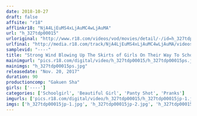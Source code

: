 ```yaml
---
date: 2018-10-27
draft: false
affsite: "r18"
afflinkr18: "NjA4LjEuMS4xLjAuMC4wLjAuMA"
url: "h_327tdp00015"
urloriginal: "http://www.r18.com/videos/vod/movies/detail/-/id=h_327tdp00015"
urlfinal: "http://media.r18.com/track/NjA4LjEuMS4xLjAuMC4wLjAuMA/videos/vod/movies/detail/-/id=h_327tdp00015"
samplevid: "----"
title: "Strong Wind Blowing Up The Skirts of Girls On Their Way To School VOL.15 A Miraculous Wind Is Blowing Up From Beneath Her Legs!"
mainimgurl: "pics.r18.com/digital/video/h_327tdp00015/h_327tdp00015ps.jpg"
mainimgs: "h_327tdp00015ps.jpg"
releasedate: "Nov. 20, 2017"
duration: 90
productioncomp: "Gakuen Sha"
girls: ['----']
categories: ['Schoolgirl', 'Beautiful Girl', 'Panty Shot', 'Pranks']
imgurls: ['pics.r18.com/digital/video/h_327tdp00015/h_327tdp00015jp-1.jpg', 'pics.r18.com/digital/video/h_327tdp00015/h_327tdp00015jp-2.jpg', 'pics.r18.com/digital/video/h_327tdp00015/h_327tdp00015jp-3.jpg', 'pics.r18.com/digital/video/h_327tdp00015/h_327tdp00015jp-4.jpg', 'pics.r18.com/digital/video/h_327tdp00015/h_327tdp00015jp-5.jpg', 'pics.r18.com/digital/video/h_327tdp00015/h_327tdp00015jp-6.jpg', 'pics.r18.com/digital/video/h_327tdp00015/h_327tdp00015jp-7.jpg', 'pics.r18.com/digital/video/h_327tdp00015/h_327tdp00015jp-8.jpg', 'pics.r18.com/digital/video/h_327tdp00015/h_327tdp00015jp-9.jpg', 'pics.r18.com/digital/video/h_327tdp00015/h_327tdp00015jp-10.jpg', 'pics.r18.com/digital/video/h_327tdp00015/h_327tdp00015jp-11.jpg', 'pics.r18.com/digital/video/h_327tdp00015/h_327tdp00015jp-12.jpg', 'pics.r18.com/digital/video/h_327tdp00015/h_327tdp00015jp-13.jpg', 'pics.r18.com/digital/video/h_327tdp00015/h_327tdp00015jp-14.jpg', 'pics.r18.com/digital/video/h_327tdp00015/h_327tdp00015jp-15.jpg', 'pics.r18.com/digital/video/h_327tdp00015/h_327tdp00015jp-16.jpg', 'pics.r18.com/digital/video/h_327tdp00015/h_327tdp00015jp-17.jpg', 'pics.r18.com/digital/video/h_327tdp00015/h_327tdp00015jp-18.jpg', 'pics.r18.com/digital/video/h_327tdp00015/h_327tdp00015jp-19.jpg', 'pics.r18.com/digital/video/h_327tdp00015/h_327tdp00015jp-20.jpg']
imgs: ['h_327tdp00015jp-1.jpg', 'h_327tdp00015jp-2.jpg', 'h_327tdp00015jp-3.jpg', 'h_327tdp00015jp-4.jpg', 'h_327tdp00015jp-5.jpg', 'h_327tdp00015jp-6.jpg', 'h_327tdp00015jp-7.jpg', 'h_327tdp00015jp-8.jpg', 'h_327tdp00015jp-9.jpg', 'h_327tdp00015jp-10.jpg', 'h_327tdp00015jp-11.jpg', 'h_327tdp00015jp-12.jpg', 'h_327tdp00015jp-13.jpg', 'h_327tdp00015jp-14.jpg', 'h_327tdp00015jp-15.jpg', 'h_327tdp00015jp-16.jpg', 'h_327tdp00015jp-17.jpg', 'h_327tdp00015jp-18.jpg', 'h_327tdp00015jp-19.jpg', 'h_327tdp00015jp-20.jpg']
---
```

